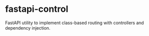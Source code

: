 # fastapi-control
FastAPI utility to implement class-based routing with controllers and dependency injection.
